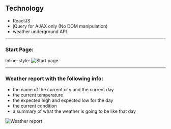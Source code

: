 ## Technology
- ReactJS
- jQuery for AJAX only (No DOM manipulation)
- weather underground API  

---  
### Start Page:  

Inline-style: 
![Start page](https://github.com/smsejwan/Weathrly/master/start.png")

---  
### Weather report with the following info:  
- the name of the current city and the current day
- the current temperature
- the expected high and expected low for the day
- the current condition
- a summary of what the weather is going to be like that day 

![Weather report](https://github.com/smsejwan/Weathrly/master/weather.png")
